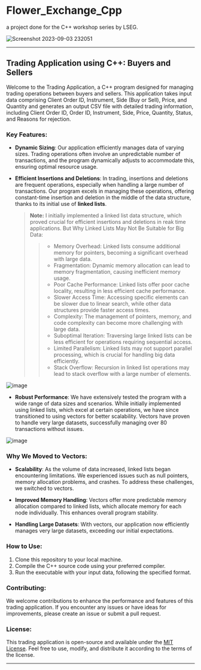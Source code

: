 # Flower_Exchange_Cpp
a project done for the C++ workshop series by LSEG.

![Screenshot 2023-09-03 232051](https://github.com/CroosJJSE/Flower_Exchange_Cpp/assets/141708783/f3007cdd-f090-4c9f-a120-3afe7606852c)


---

## Trading Application using C++: Buyers and Sellers

Welcome to the Trading Application, a C++ program designed for managing trading operations between buyers and sellers. This application takes input data comprising Client Order ID, Instrument, Side (Buy or Sell), Price, and Quantity and generates an output CSV file with detailed trading information, including Client Order ID, Order ID, Instrument, Side, Price, Quantity, Status, and Reasons for rejection.

### Key Features:

- **Dynamic Sizing**: Our application efficiently manages data of varying sizes. Trading operations often involve an unpredictable number of transactions, and the program dynamically adjusts to accommodate this, ensuring optimal resource usage.

- **Efficient Insertions and Deletions**: In trading, insertions and deletions are frequent operations, especially when handling a large number of transactions. Our program excels in managing these operations, offering constant-time insertion and deletion in the middle of the data structure, thanks to its initial use of **linked lists**.

    > **Note:** I initially implemented a linked list data structure, which proved crucial for efficient insertions and deletions in reak time applications.
    >  But Why Linked Lists May Not Be Suitable for Big Data:
    > > -   Memory Overhead: Linked lists consume additional memory for pointers, becoming a significant overhead with large data.
    > > -   Fragmentation: Dynamic memory allocation can lead to memory fragmentation, causing inefficient memory usage.
    > > -   Poor Cache Performance: Linked lists offer poor cache locality, resulting in less efficient cache performance.
    > > -   Slower Access Time: Accessing specific elements can be slower due to linear search, while other data structures provide faster access times.
    > > -   Complexity: The management of pointers, memory, and code complexity can become more challenging with large data.
    > > -   Suboptimal Iteration: Traversing large linked lists can be less efficient for operations requiring sequential access.
    > > -   Limited Parallelism: Linked lists may not support parallel processing, which is crucial for handling big data efficiently.
    > > -   Stack Overflow: Recursion in linked list operations may lead to stack overflow with a large number of elements.
  
![image](https://github.com/CroosJJSE/Flower_Exchange_Cpp/assets/141708783/299d4eee-4e26-4e13-9888-28fe4fba4832)


- **Robust Performance**: We have extensively tested the program with a wide range of data sizes and scenarios. While initially implemented using linked lists, which excel at certain operations, we have since transitioned to using vectors for better scalability. Vectors have proven to handle very large datasets, successfully managing over 80 transactions without issues.

  
![image](https://github.com/CroosJJSE/Flower_Exchange_Cpp/assets/141708783/7598326c-8a0b-4f06-996f-b9f31e3fb735)

### Why We Moved to Vectors:

- **Scalability**: As the volume of data increased, linked lists began encountering limitations. We experienced issues such as null pointers, memory allocation problems, and crashes. To address these challenges, we switched to vectors.

- **Improved Memory Handling**: Vectors offer more predictable memory allocation compared to linked lists, which allocate memory for each node individually. This enhances overall program stability.

- **Handling Large Datasets**: With vectors, our application now efficiently manages very large datasets, exceeding our initial expectations.

### How to Use:

1. Clone this repository to your local machine.
2. Compile the C++ source code using your preferred compiler.
3. Run the executable with your input data, following the specified format.

### Contributing:

We welcome contributions to enhance the performance and features of this trading application. If you encounter any issues or have ideas for improvements, please create an issue or submit a pull request.

### License:

This trading application is open-source and available under the [MIT License](LICENSE). Feel free to use, modify, and distribute it according to the terms of the license.

---
